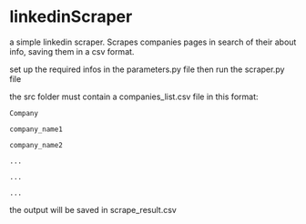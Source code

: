 # linkedinScraper
 a simple linkedin scraper.
 Scrapes companies pages in search of their about info, saving them in a csv format.
 
 set up the required infos in the parameters.py file then run the scraper.py file
 
 the src folder must contain a companies_list.csv file in this format:
 
```
Company

company_name1
 
company_name2
 
...
 
...
 
...
```
 
the output will be saved in scrape_result.csv
